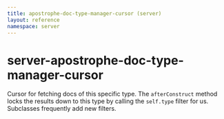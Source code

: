 ```yaml
---
title: apostrophe-doc-type-manager-cursor (server)
layout: reference
namespace: server
---
```


# server-apostrophe-doc-type-manager-cursor

Cursor for fetching docs of this specific type. The `afterConstruct` method locks the results down to this type by calling the `self.type` filter for us. Subclasses frequently add new filters.

